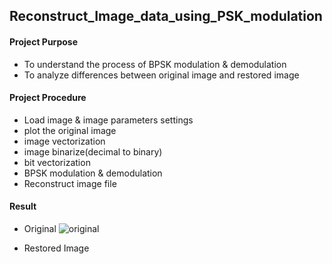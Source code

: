 ## Reconstruct_Image_data_using_PSK_modulation

#### Project Purpose
- To understand the process of BPSK modulation & demodulation
- To analyze differences between original image and restored image

#### Project Procedure
- Load image & image parameters settings
- plot the original image
- image vectorization
- image binarize(decimal to binary)
- bit vectorization
- BPSK modulation & demodulation
- Reconstruct image file

#### Result
- Original
![original](https://user-images.githubusercontent.com/58179712/124539926-62719a80-de59-11eb-886f-6a42b3a7c42f.png)

- Restored Image

